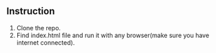 ## Instruction
1. Clone the repo.
2. Find index.html file and run it with any browser(make sure you have internet connected).
